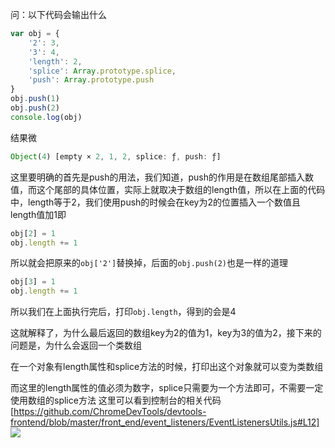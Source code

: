 问：以下代码会输出什么
```javascript
var obj = {
    '2': 3,
    '3': 4,
    'length': 2,
    'splice': Array.prototype.splice,
    'push': Array.prototype.push
}
obj.push(1)
obj.push(2)
console.log(obj)
```
结果微
```javascript
Object(4) [empty × 2, 1, 2, splice: ƒ, push: ƒ]
```

这里要明确的首先是push的用法，我们知道，push的作用是在数组尾部插入数值，而这个尾部的具体位置，实际上就取决于数组的length值，所以在上面的代码中，length等于2，我们使用push的时候会在key为2的位置插入一个数值且length值加1即
```javascript
obj[2] = 1
obj.length += 1
```
所以就会把原来的```obj['2']```替换掉，后面的```obj.push(2)```也是一样的道理
```javascript
obj[3] = 1
obj.length += 1
```
所以我们在上面执行完后，打印```obj.length```，得到的会是4

这就解释了，为什么最后返回的数组key为2的值为1，key为3的值为2，接下来的问题是，为什么会返回一个类数组

在一个对象有length属性和splice方法的时候，打印出这个对象就可以变为类数组

而这里的length属性的值必须为数字，splice只需要为一个方法即可，不需要一定使用数组的splice方法
这里可以看到控制台的相关代码[https://github.com/ChromeDevTools/devtools-frontend/blob/master/front_end/event_listeners/EventListenersUtils.js#L12]
![](https://user-gold-cdn.xitu.io/2020/3/20/170f85e78240a213?w=917&h=337&f=png&s=32266)
